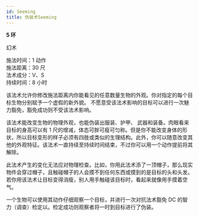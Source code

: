 ```yaml
---
id: Seeming
title: 伪装术Seeming
---
```


**5 环**

幻术

施法时间：1 动作  
施法距离：30 尺  
法术成分：V、S  
持续时间：8 小时

该法术允许你修改施法距离内你能看见的任意数量生物的外观。你对指定的每个目标生物分别赋予一个虚假的新外貌。
不愿意受该法术影响的目标可以进行一次魅力豁免，豁免成功则不受该法术影响。

该法术能改变生物的物理外观，也能伪装出服装、护甲、
武器和装备。肉眼看来目标的身高可以有 1 尺的增减，体态可胖可瘦可匀称。但是你不能改变身体的形状，所以目标变形的样子必须有四肢或类似的生理结构。此外，你可以随意改变其他的外观特征。该法术一直持续至持续时间结束，不过你可以用一个动作提前将其解除。

此法术产生的变化无法应对物理检查。比如，你用此法术添了一顶帽子，那么现实物件会穿过帽子，且触碰帽子的人会摸不到任何东西或摸到的是目标的头和头发。若你用该法术让目标变得消瘦，别人用手触碰该目标时，看起来就像用手摸着空气。

一个生物可以使用其动作仔细观察一个目标，并进行一次对抗法术豁免 DC 的智力（调查）检定以。检定成功则观察者将一时到目标进行了伪装。
